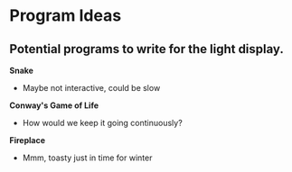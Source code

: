 # Program Ideas
Potential programs to write for the light display.
---
**Snake**
 - Maybe not interactive, could be slow

**Conway's Game of Life**
 - How would we keep it going continuously?

**Fireplace**
 - Mmm, toasty just in time for winter

